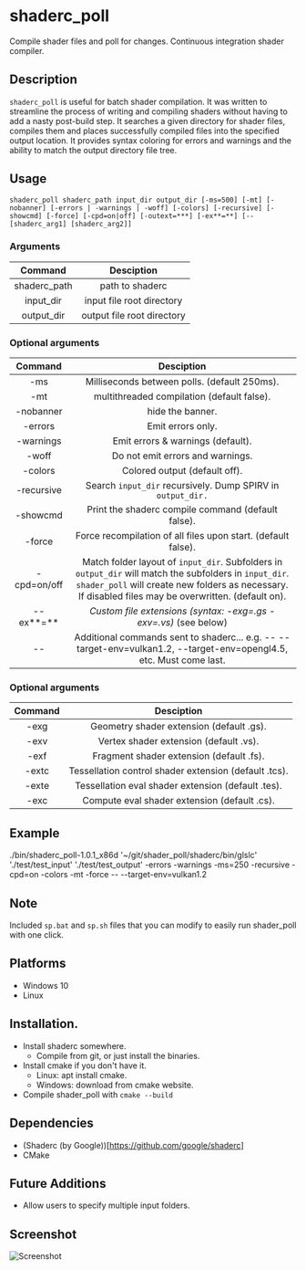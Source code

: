 # shaderc_poll
Compile shader files and poll for changes. Continuous integration shader compiler.

## Description
```shaderc_poll``` is useful for batch shader compilation. It was written to streamline the process of writing and compiling shaders without having to add a nasty post-build step. It searches a given directory for shader files, compiles them and places successfully compiled files into the specified output location. It provides syntax coloring for errors and warnings and the ability to match the output directory file tree.

## Usage
```
shaderc_poll shaderc_path input_dir output_dir [-ms=500] [-mt] [-nobanner] [-errors | -warnings | -woff] [-colors] [-recursive] [-showcmd] [-force] [-cpd=on|off] [-outext=***] [-ex**=**] [-- [shaderc_arg1] [shaderc_arg2]]
```

### Arguments

| Command | Desciption |
| :---: | :---: | 
| shaderc_path | path to shaderc | 
| input_dir | input file root directory | 
| output_dir | output file root directory | 

### Optional arguments
| Command | Desciption |
| :---: | :---: | 
| -ms | Milliseconds between polls. (default 250ms). | 
| -mt | multithreaded compilation (default false). | 
| -nobanner | hide the banner. | 
| -errors | Emit errors only. | 
| -warnings |  Emit errors & warnings (default). | 
| -woff |  Do not emit errors and warnings. | 
| -colors |  Colored output (default off). | 
| -recursive |  Search ```input_dir``` recursively. Dump SPIRV in ```output_dir.``` | 
| -showcmd |  Print the shaderc compile command (default false). | 
| -force |  Force recompilation of all files upon start. (default false). | 
| -cpd=on/off |  Match folder layout of ```input_dir```. Subfolders in ```output_dir``` will match the subfolders in ```input_dir```. ```shader_poll``` will create new folders as necessary. If disabled files may be overwritten. (default on). | 
| --ex**=** |  _Custom file extensions (syntax: -exg=.gs -exv=.vs)_ (see below) | 
| -- | Additional commands sent to shaderc... e.g. -- --target-env=vulkan1.2, --target-env=opengl4.5, etc. Must come last. | 

### Optional arguments
| Command | Desciption |
| :---: | :---: |
| -exg | Geometry shader extension (default .gs). |
| -exv | Vertex shader extension (default .vs). |
| -exf | Fragment shader extension (default .fs). |
| -extc | Tessellation control shader extension (default .tcs). |
| -exte | Tessellation eval shader extension (default .tes). |
| -exc | Compute eval shader extension (default .cs). |

## Example 
./bin/shaderc_poll-1.0.1_x86d '~/git/shader_poll/shaderc/bin/glslc' './test/test_input' './test/test_output' -errors -warnings -ms=250 -recursive -cpd=on -colors -mt -force -- --target-env=vulkan1.2

## Note
Included ```sp.bat``` and ```sp.sh``` files that you can modify to easily run shader_poll with one click.

## Platforms
* Windows 10
* Linux

## Installation.
* Install shaderc somewhere.
  * Compile from git, or just install the binaries.
* Install cmake if you don't have it.
  * Linux: apt install cmake.
  * Windows: download from cmake website.
* Compile shader_poll with ```cmake --build```

## Dependencies
* (Shaderc (by Google))[https://github.com/google/shaderc]
* CMake

## Future Additions
* Allow users to specify multiple input folders.

## Screenshot
![Screenshot](https://github.com/metalmario971/shaderc_poll/blob/master/screenshot.png)

